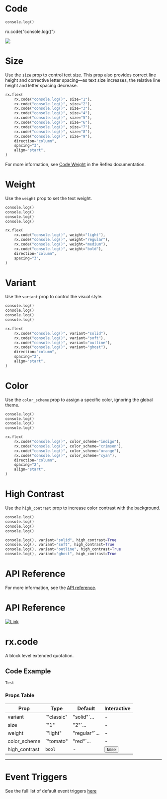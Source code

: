 # Code

```python
console.log()
```

rx.code("console.log()")

![](https://reflex.dev/docs/library/typography/code/#size)

# Size

Use the `size` prop to control text size. This prop also provides correct line height and corrective letter spacing—as text size increases, the relative line height and letter spacing decrease.

```python
rx.flex(
    rx.code("console.log()", size="1"),
    rx.code("console.log()", size="2"),
    rx.code("console.log()", size="3"),
    rx.code("console.log()", size="4"),
    rx.code("console.log()", size="5"),
    rx.code("console.log()", size="6"),
    rx.code("console.log()", size="7"),
    rx.code("console.log()", size="8"),
    rx.code("console.log()", size="9"),
    direction="column",
    spacing="3",
    align="start",
)
```

For more information, see [Code Weight](https://reflex.dev/docs/library/typography/code/#weight) in the Reflex documentation.

# Weight

Use the `weight` prop to set the text weight.

```python
console.log()
console.log()
console.log()
console.log()
```

```python
rx.flex(
    rx.code("console.log()", weight="light"),
    rx.code("console.log()", weight="regular"),
    rx.code("console.log()", weight="medium"),
    rx.code("console.log()", weight="bold"),
    direction="column",
    spacing="3",
)
```

# Variant

Use the `variant` prop to control the visual style.

```python
console.log()
console.log()
console.log()
console.log()
```

```python
rx.flex(
    rx.code("console.log()", variant="solid"),
    rx.code("console.log()", variant="soft"),
    rx.code("console.log()", variant="outline"),
    rx.code("console.log()", variant="ghost"),
    direction="column",
    spacing="2",
    align="start",
)
```

# Color

Use the `color_scheme` prop to assign a specific color, ignoring the global theme.

```python
console.log()
console.log()
console.log()
console.log()
```

```python
rx.flex(
    rx.code("console.log()", color_scheme="indigo"),
    rx.code("console.log()", color_scheme="crimson"),
    rx.code("console.log()", color_scheme="orange"),
    rx.code("console.log()", color_scheme="cyan"),
    direction="column",
    spacing="2",
    align="start",
)
```

# High Contrast

Use the `high_contrast` prop to increase color contrast with the background.

```python
console.log()
console.log()
console.log()
console.log()
```

```python
console.log(), variant="solid", high_contrast=True
console.log(), variant="soft", high_contrast=True
console.log(), variant="outline", high_contrast=True
console.log(), variant="ghost", high_contrast=True
```

# API Reference

For more information, see the [API reference](https://reflex.dev/docs/library/typography/code/#api-reference).

# API Reference

[![Link](https://reflex.dev/docs/library/typography/code/#rx.code)](https://reflex.dev/docs/library/typography/code/#rx.code)

# rx.code

A block level extended quotation.

## Code Example
```python
Test
```

### Props Table
| Prop            | Type | Default | Interactive |
|-----------------|------|---------|------------|
| variant         | `"classic" | "solid"`... | -          | <button>classic</button> |
| size            | `"1" | "2"`... | -        | <button>1</button>       |
| weight          | `"light" | "regular"`... | -     | <button>light</button>    |
| color_scheme    | `"tomato" | "red"`... | -         | [tomato](#)               |
| high_contrast   | `bool` | -       | <label><button>false</button></label> |

---

# Event Triggers

See the full list of default event triggers [here](https://reflex.dev/docs/api-reference/event-triggers/)